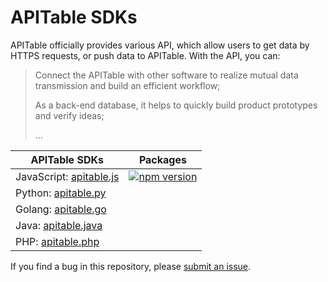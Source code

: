 # APITable SDKs
APITable officially provides various API, which allow users to get data by HTTPS requests, or push data to APITable.
With the API, you can:
>Connect the APITable with other software to realize mutual data transmission and build an efficient workflow;
>
>As a back-end database, it helps to quickly build product prototypes and verify ideas;
>
>...

| APITable SDKs                                                                    | Packages                                                                                                          |
| -------------------------------------------------------------------------------- | ----------------------------------------------------------------------------------------------------------------- |
| JavaScript: [apitable.js](https://github.com/apitable/apitable-sdks/apitable.js) | [![npm version](https://img.shields.io/npm/v/apitable?style=flat-square)](https://www.npmjs.com/package/apitable) |
| Python: [apitable.py](https://github.com/apitable/apitable-sdks/apitable.py)     |                                                                                                                   |
| Golang: [apitable.go](https://github.com/apitable/apitable-sdks/apitable.go)     |                                                                                                                   |
| Java: [apitable.java](https://github.com/apitable/apitable-sdks/apitable.java)   |                                                                                                                   |
| PHP: [apitable.php](https://github.com/apitable/apitable-sdks/apitable.php)      |                                                                                                                   |

If you find a bug in this repository, please [submit an issue](https://github.com/apitable/apitable-sdks/issues).
